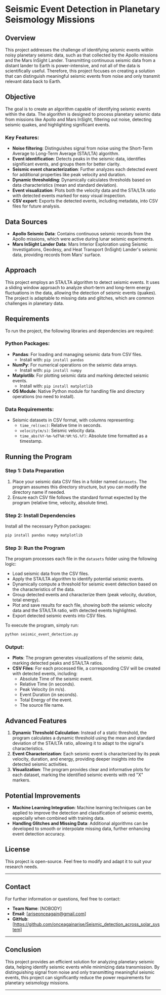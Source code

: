 # Seismic Event Detection in Planetary Seismology Missions

## Overview

This project addresses the challenge of identifying seismic events within noisy planetary seismic data, such as that collected by the Apollo missions and the Mars InSight Lander. Transmitting continuous seismic data from a distant lander to Earth is power-intensive, and not all of the data is scientifically useful. Therefore, this project focuses on creating a solution that can distinguish meaningful seismic events from noise and only transmit relevant data back to Earth.

## Objective

The goal is to create an algorithm capable of identifying seismic events within the data. The algorithm is designed to process planetary seismic data from missions like Apollo and Mars InSight, filtering out noise, detecting seismic quakes, and highlighting significant events.

### Key Features:
- **Noise filtering**: Distinguishes signal from noise using the Short-Term Average to Long-Term Average (STA/LTA) algorithm.
- **Event identification**: Detects peaks in the seismic data, identifies significant events, and groups them for better clarity.
- **Seismic event characterization**: Further analyzes each detected event for additional properties like peak velocity and duration.
- **Dynamic thresholding**: Dynamically calculates thresholds based on data characteristics (mean and standard deviation).
- **Event visualization**: Plots both the velocity data and the STA/LTA ratio with detected events marked for easy visual inspection.
- **CSV export**: Exports the detected events, including metadata, into CSV files for future analysis.

## Data Sources

- **Apollo Seismic Data**: Contains continuous seismic records from the Apollo missions, which were active during lunar seismic experiments.
- **Mars InSight Lander Data**: Mars Interior Exploration using Seismic Investigations, Geodesy, and Heat Transport (InSight) Lander's seismic data, providing records from Mars’ surface.

## Approach

This project employs an STA/LTA algorithm to detect seismic events. It uses a sliding window approach to analyze short-term and long-term energy fluctuations in the data, allowing the detection of seismic events (quakes). The project is adaptable to missing data and glitches, which are common challenges in planetary data.

## Requirements

To run the project, the following libraries and dependencies are required:

### Python Packages:
- **Pandas**: For loading and managing seismic data from CSV files.
  - Install with: `pip install pandas`
- **NumPy**: For numerical operations on the seismic data arrays.
  - Install with: `pip install numpy`
- **Matplotlib**: For plotting seismic data and marking detected seismic events.
  - Install with: `pip install matplotlib`
- **OS Module**: Native Python module for handling file and directory operations (no need to install).

### Data Requirements:
- Seismic datasets in CSV format, with columns representing:
  - `time_rel(sec)`: Relative time in seconds.
  - `velocity(m/s)`: Seismic velocity data.
  - `time_abs(%Y-%m-%dT%H:%M:%S.%f)`: Absolute time formatted as a timestamp.

## Running the Program

### Step 1: Data Preparation
1. Place your seismic data CSV files in a folder named `datasets`. The program assumes this directory structure, but you can modify the directory name if needed.
2. Ensure each CSV file follows the standard format expected by the program (relative time, velocity, absolute time).

### Step 2: Install Dependencies
Install all the necessary Python packages:
```bash
pip install pandas numpy matplotlib
```

### Step 3: Run the Program
The program processes each file in the `datasets` folder using the following logic:
- Load seismic data from the CSV files.
- Apply the STA/LTA algorithm to identify potential seismic events.
- Dynamically compute a threshold for seismic event detection based on the characteristics of the data.
- Group detected events and characterize them (peak velocity, duration, total energy).
- Plot and save results for each file, showing both the seismic velocity data and the STA/LTA ratio, with detected events highlighted.
- Export detected seismic events into CSV files.

To execute the program, simply run:
```bash
python seismic_event_detection.py
```

### Output:
- **Plots**: The program generates visualizations of the seismic data, marking detected peaks and STA/LTA ratios.
- **CSV Files**: For each processed file, a corresponding CSV will be created with detected events, including:
  - Absolute Time of the seismic event.
  - Relative Time (in seconds).
  - Peak Velocity (in m/s).
  - Event Duration (in seconds).
  - Total Energy of the event.
  - The source file name.


## Advanced Features
1. **Dynamic Threshold Calculation**: Instead of a static threshold, the program calculates a dynamic threshold using the mean and standard deviation of the STA/LTA ratio, allowing it to adapt to the signal's characteristics.
2. **Event Characterization**: Each seismic event is characterized by its peak velocity, duration, and energy, providing deeper insights into the detected seismic activities.
3. **Visualization**: The program provides clear and informative plots for each dataset, marking the identified seismic events with red "X" markers.

## Potential Improvements
- **Machine Learning Integration**: Machine learning techniques can be applied to improve the detection and classification of seismic events, especially when combined with training data.
- **Handling Glitches and Missing Data**: Additional algorithms can be developed to smooth or interpolate missing data, further enhancing event detection accuracy.

## License
This project is open-source. Feel free to modify and adapt it to suit your research needs.

---

## Contact

For further information or questions, feel free to contact:

- **Team Name**: [NOBODY]
- **Email**: [ariseonceagain@gmail.com]
- **GitHub**: [https://github.com/onceagainarise/Seismic_detection_across_solar_system]

---

## Conclusion

This project provides an efficient solution for analyzing planetary seismic data, helping identify seismic events while minimizing data transmission. By distinguishing signal from noise and only transmitting meaningful seismic events, this project can significantly reduce the power requirements for planetary seismology missions.

---

